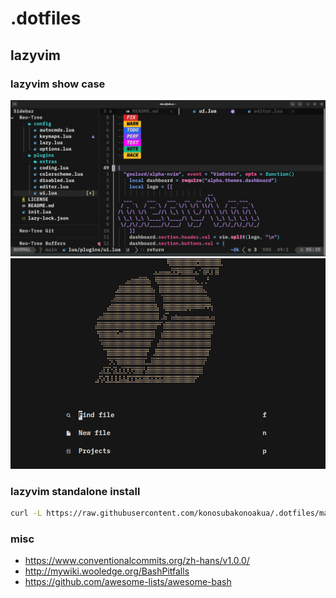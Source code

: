 # .dotfiles

## lazyvim

### lazyvim show case

![neovim screenshot](screenshots/neovim.png)
![neovim ikun](screenshots/ikun.png)

### lazyvim standalone install

```bash
curl -L https://raw.githubusercontent.com/konosubakonoakua/.dotfiles/main/scripts/install/install_lazyvim.conf.sh | sh
```

### misc
- https://www.conventionalcommits.org/zh-hans/v1.0.0/
- http://mywiki.wooledge.org/BashPitfalls
- https://github.com/awesome-lists/awesome-bash
